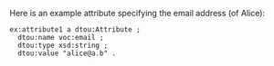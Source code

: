 
Here is an example attribute specifying the email address (of Alice):

```turtle
ex:attribute1 a dtou:Attribute ;
  dtou:name voc:email ;
  dtou:type xsd:string ;
  dtou:value "alice@a.b" .
```